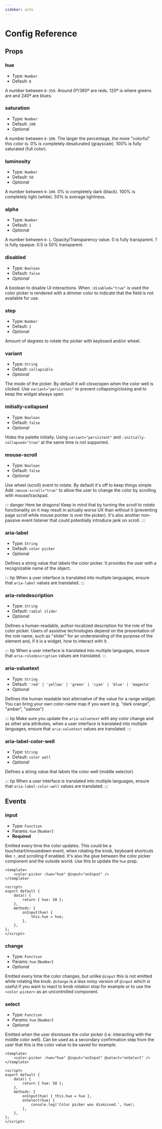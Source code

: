 ```yaml
---
sidebar: auto
---
```


# Config Reference

## Props

### hue

* Type: `Number`
* Default: `0`

A number between `0-359`. Around 0º/360º are reds. 120º is where greens are and 240º are blues.

### saturation

* Type: `Number`
* Default: `100`
* _Optional_

A number between `0-100`. The larger the percentage, the more "colorful" this color is. 0% is completely desaturated (grayscale). 100% is fully saturated (full color).

### luminosity

* Type: `Number`
* Default: `50`
* _Optional_

A number between `0-100`. 0% is completely dark (black). 100% is completely light (white). 50% is average lightness.

### alpha

* Type: `Number`
* Default: `1`
* _Optional_

A number between `0-1`. Opacity/Transparency value. 0 is fully transparent. 1 is fully opaque. 0.5 is 50% transparent.

### disabled

* Type: `Boolean`
* Default: `false`
* _Optional_

A boolean to disable UI interactions. When `:disabled="true"` is used the color picker is rendered with a dimmer color to indicate that the field is not available for use.

### step

* Type: `Number`
* Default: `1`
* _Optional_

Amount of degrees to rotate the picker with keyboard and/or wheel.

### variant

* Type: `String`
* Default: `collapsible`
* _Optional_

The mode of the picker. By default it will close/open when the color well is clicked. Use `variant="persistent"` to prevent collapsing/closing and to keep the widget always open.

### initially-collapsed

* Type: `Boolean`
* Default: `false`
* _Optional_

Hides the palette initially. Using `variant="persistent"` and `:initially-collapsed="true"` at the same time is not supported.

### mouse-scroll

* Type: `Boolean`
* Default: `false`
* _Optional_

Use wheel (scroll) event to rotate. By default it's off to keep things simple. Add `:mouse-scroll="true"` to allow the user to change the color by scrolling with mouse/trackpad.

::: danger Here be dragons!
Keep in mind that by turning the _scroll to rotate_ functionality on it may result in actually worse UX than without it (preventing page scroll while mouse pointer is over the picker). It's also another non-passive event listener that could potentially introduce jank on scroll.
:::

### aria-label

* Type: `String`
* Default: `color picker`
* _Optional_

Defines a string value that labels the color picker. It provides the user with a recognizable name of the object.

::: tip
When a user interface is translated into multiple languages, ensure that `aria-label` values are translated.
:::

### aria-roledescription

* Type: `String`
* Default: `radial slider`
* _Optional_

Defines a human-readable, author-localized description for the role of the color picker. Users of assistive technologies depend on the presentation of the role name, such as "slider" for an understanding of the purpose of the element and, if it is a widget, how to interact with it.

::: tip
When a user interface is translated into multiple languages, ensure that `aria-roledescription` values are translated.
:::

### aria-valuetext

* Type: `String`
* Default: `'red' | 'yellow' | 'green' | 'cyan' | 'blue' | 'magenta'`
* _Optional_

Defines the human readable text alternative of the value for a range widget. You can bring your own color-name map if you want (e.g. "dark orange", "amber", "salmon")

::: tip
Make sure you update the `aria-valuetext` with any color change and as other aria attributes, when a user interface is translated into multiple languages, ensure that `aria-valuetext` values are translated.
:::

### aria-label-color-well

* Type: `String`
* Default: `color well`
* _Optional_

Defines a string value that labels the color well (middle selector).

::: tip
When a user interface is translated into multiple languages, ensure that `aria-label-color-well` values are translated.
:::

## Events

### input

* Type: `Function`
* Params: `hue` (`Number`)
* **Required**

Emitted every time the color updates. This could be a touchstart/mousedown event, when rotating the knob, keyboard shortcuts like <kbd>↑</kbd>, and scrolling if enabled. It's also the glue between the color picker component and the outside world. Use this to update the `hue` prop.

```vue{2,11,12,13}
<template>
    <color-picker :hue="hue" @input="onInput" />
</template>

<script>
export default {
    data() {
        return { hue: 50 };
    },
    methods: {
        onInput(hue) {
            this.hue = hue;
        },
    },
};
</script>
```
### change

* Type: `Function`
* Params: `hue` (`Number`)
* _Optional_

Emitted every time the color changes, but unlike `@input` this is not emitted while rotating the knob. `@change` is a less noisy version of `@input` which is useful if you want to react to knob rotation stop for example or to use the `<color-picker>` as an uncontrolled component.

### select

* Type: `Function`
* Params: `hue` (`Number`)
* _Optional_

Emitted when the user dismisses the color picker (i.e. interacting with the middle color well). Can be used as a secondary confirmation step from the user that this is the color value to be saved for example.

```vue{2,12,13,14}
<template>
    <color-picker :hue="hue" @input="onInput" @select="onSelect" />
</template>

<script>
export default {
    data() {
        return { hue: 50 };
    },
    methods: {
        onInput(hue) { this.hue = hue },
        onSelect(hue) {
            console.log('Color picker was dismissed.', hue);
        },
    },
};
</script>
```
